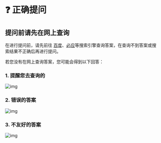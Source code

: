 # ❓ 正确提问 <Badge type="warning" text="正在编写" />

## 提问前请先在网上查询

在进行提问前，请先前往 [百度](https://www.baidu.com)、[必应](https://cn.bing.com)等搜索引擎查询答案，在查询不到答案或搜索结果不正确后再进行提问。

若您没有在网上查询答案，您可能会得到以下回答：

### 1. 提醒您去查询的
![img](https://t.tutu.to/img/mqI6e)

### 2. 错误的答案
![img](https://t.tutu.to/img/mqNyk)

### 3. 不友好的答案
![img](https://t.tutu.to/img/mqlUg)
